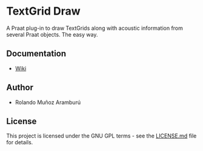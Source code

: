 # TextGrid Draw

A Praat plug-in to draw TextGrids along with acoustic information from several Praat objects. The easy way.

## Documentation
- [Wiki](https://github.com/rolandomunoz/plugin_tg_toolkit/wiki)

## Author

- Rolando Muñoz Aramburú

## License

This project is licensed under the GNU GPL terms - see the [LICENSE.md](https://github.com/rolandomunoz/plugin_textgrid_toolkit/blob/master/LICENSE.txt)
 file for details.
